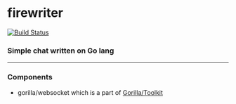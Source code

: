# firewriter
[![Build Status](https://travis-ci.org/vlsidlyarevich/firewriter.svg?branch=master)](https://travis-ci.org/vlsidlyarevich/firewriter)

### Simple chat written on Go lang

---

### Components
* gorilla/websocket which is a part of [Gorilla/Toolkit](http://www.gorillatoolkit.org/)